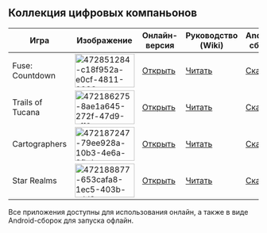 ## Коллекция цифровых компаньонов

| Игра             | Изображение | Онлайн-версия                                                                                            | Руководство (Wiki)                                                                          | Android-сборка                                                        |
|------------------|-------------|-----------------------------------------------------------------------------------------------------------|---------------------------------------------------------------------------------------------|------------------------------------------------------------------------|
| Fuse: Countdown  | <img width="120" height="68" alt="472851284-c18f952a-e0cf-4811-9933-804979a4035f" src="https://github.com/user-attachments/assets/3f46be28-7b92-410f-b25c-359efea03861" /> | [Открыть](https://lonecubegames.github.io/board-games-apps/fuse-countdown-companion)                     | [Читать](https://github.com/LoneCubeGames/board-games-apps/wiki/Fuse:-Countdown)            | [Скачать](https://github.com/LoneCubeGames/board-games-apps/releases) |
| Trails of Tucana | <img width="120" height="68" alt="472186275-8ae1a645-272f-47d9-aff6-2cc72816ec5a" src="https://github.com/user-attachments/assets/e1a0a174-1b65-4a95-b632-092f19673f09" /> | [Открыть](https://lonecubegames.github.io/board-games-apps/trails-of-tucana-companion)                   | [Читать](https://github.com/LoneCubeGames/board-games-apps/wiki/Trails-Of-Tucana-Companion) | [Скачать](https://github.com/LoneCubeGames/board-games-apps/releases) |
| Cartographers    | <img width="120" height="68" alt="472187247-79ee928a-10b3-4e6a-8fbd-2230cd8bd0cf" src="https://github.com/user-attachments/assets/6841a0df-aea1-46aa-9646-9eb2101ada9f" /> | [Открыть](https://lonecubegames.github.io/board-games-apps/cartographers-companion)                      | [Читать](https://github.com/LoneCubeGames/board-games-apps/wiki/Cartographers-Companion)    | [Скачать](https://github.com/LoneCubeGames/board-games-apps/releases) |
| Star Realms      | <img width="120" height="68" alt="472188877-653cafa8-1ec5-403b-add8-d04644fb0cd2" src="https://github.com/user-attachments/assets/be9a36bb-034e-4015-8c6a-7d5b3fa4b81b" /> | [Открыть](https://lonecubegames.github.io/board-games-apps/star-realms-companion)                        | [Читать](https://github.com/LoneCubeGames/board-games-apps/wiki/Star-Realms-Companion)      | [Скачать](https://github.com/LoneCubeGames/board-games-apps/releases) |

Все приложения доступны для использования онлайн, а также в виде Android-сборок для запуска офлайн.
